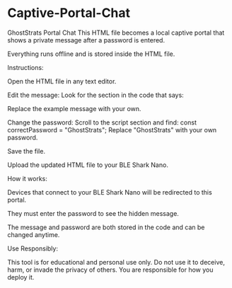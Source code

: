 # Captive-Portal-Chat
GhostStrats Portal Chat
This HTML file becomes a local captive portal that shows a private message after a password is entered.

Everything runs offline and is stored inside the HTML file.

Instructions:

Open the HTML file in any text editor.

Edit the message:
Look for the section in the code that says:

<!-- This is where you write the message to display after login -->
Replace the example message with your own.

Change the password:
Scroll to the script section and find:
const correctPassword = "GhostStrats";
Replace "GhostStrats" with your own password.

Save the file.

Upload the updated HTML file to your BLE Shark Nano.

How it works:

Devices that connect to your BLE Shark Nano will be redirected to this portal.

They must enter the password to see the hidden message.

The message and password are both stored in the code and can be changed anytime.

Use Responsibly:

This tool is for educational and personal use only. Do not use it to deceive, harm, or invade the privacy of others. You are responsible for how you deploy it.

